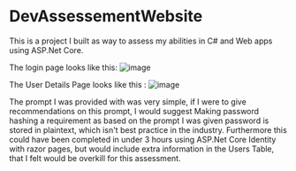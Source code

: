 # DevAssessementWebsite

This is a project I built as way to assess my abilities in C# and Web apps using ASP.Net Core.

The login page looks like this:
![image](https://user-images.githubusercontent.com/20579513/102452744-8c8d7780-4043-11eb-9273-1857530eb699.png)

The User Details Page looks like this :
![image](https://user-images.githubusercontent.com/20579513/102452827-b3e44480-4043-11eb-9d96-b24e2fee726a.png)


The prompt I was provided with was very simple, if I were to give recommendations on this prompt, I would suggest Making password hashing a requirement as based on the prompt I was given password is stored in plaintext, which isn't best practice in the industry.
Furthermore this could have been completed in under 3 hours using ASP.Net Core Identity with razor pages, but would include extra information in the Users Table, that I felt would be overkill for this assessment.
